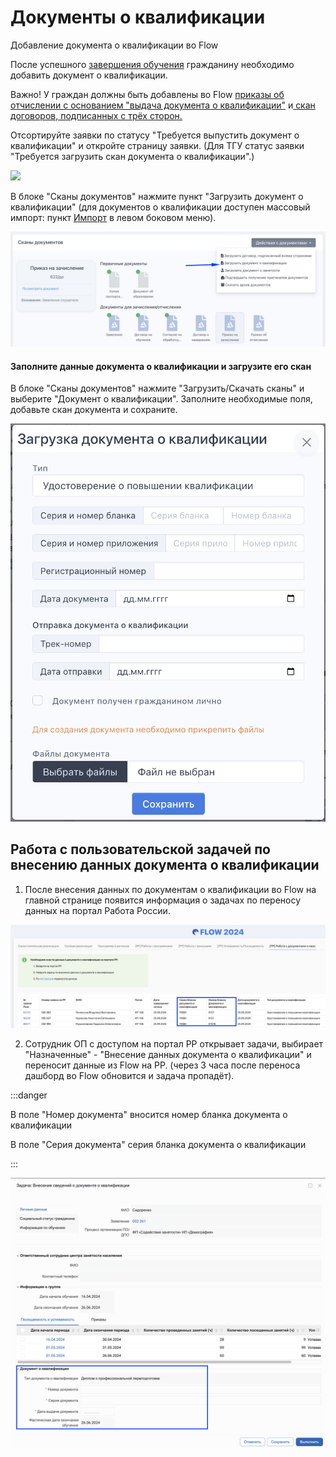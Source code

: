 # Документы о квалификации

Добавление документа о квалификации во Flow&#x20;

После успешного [завершения обучения](https://informa.gitbook.io/odin/instrukcii-po-rabote/dlya-administratorov/zavershenie-obucheniya-programm-sodeistviya-zanyatosti) гражданину необходимо добавить документ о квалификации.

Важно! У граждан должны быть добавлены во  Flow [приказы об отчислении с основанием "выдача документа о квалификации"](../prikazy/) и[ скан договоров, подписанных с трёх сторон.](../../zayavki/dogovor-podpisannyi-vsemi-storonami.md)

Отсортируйте заявки по статусу "Требуется выпустить документ о квалификации" и откройте страницу заявки. (Для ТГУ статус заявки "Требуется загрузить скан документа о квалификации".)

![](<https://files.gitbook.com/v0/b/gitbook-x-prod.appspot.com/o/spaces%2F6FvCNXbpLxAd1ruRiugy%2Fuploads%2Fx8IbvfZwxs1bRqqm80R1%2Fimage.png?alt=media&#x26;token=bb7803c4-6884-476d-a95b-37ba0e78dcd6>)

В блоке "Сканы документов" нажмите пункт "Загрузить документ о квалификации" (для документов о квалификации доступен массовый импорт: пункт [Импорт](massovyi-import.md) в левом боковом меню).

![](<../../.gitbook/assets/image (24).png>)

#### Заполните данные документа о квалификации и загрузите его скан <a href="#zapolnite-dannye-dokumenta-o-kvalifikacii-i-zagruzite-ego-skan" id="zapolnite-dannye-dokumenta-o-kvalifikacii-i-zagruzite-ego-skan"></a>

В блоке "Сканы документов" нажмите "Загрузить/Скачать сканы" и выберите "Документ о квалификации". Заполните необходимые поля, добавьте скан документа и сохраните.

![](<../../.gitbook/assets/image (25).png>)

## Работа с пользовательской задачей по внесению данных документа о квалификации <a href="#skan-dokumenta-o-kvalifikacii-v-lk-grazhdanina" id="skan-dokumenta-o-kvalifikacii-v-lk-grazhdanina"></a>

1. После внесения данных по документам о квалификации во Flow на главной странице появится информация о задачах по переносу данных на портал Работа России.

![](<../../.gitbook/assets/image (182).png>)

2. Сотрудник ОП с доступом на портал РР открывает задачи, выбирает "Назначенные" - "Внесение данных документа о квалификации" и переносит данные из Flow на РР. (через 3 часа после переноса дашборд во Flow обновится и задача пропадёт).

:::danger

В поле "Номер документа" вносится номер бланка документа о квалификации

В поле "Серия документа" серия бланка документа о квалификации

:::

![](<../../.gitbook/assets/image (22).png>)
